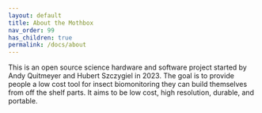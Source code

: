 ```yaml
---
layout: default
title: About the Mothbox
nav_order: 99
has_children: true
permalink: /docs/about
---
```


This is an open source science hardware and software project started by Andy Quitmeyer and Hubert Szczygiel in 2023. The goal is to provide people a low cost tool for insect biomonitoring they can build themselves from off the shelf parts. It aims to be low cost, high resolution, durable, and portable.
